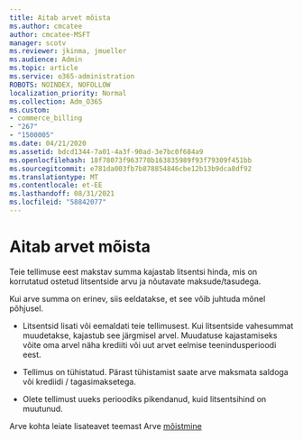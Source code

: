 ```yaml
---
title: Aitab arvet mõista
ms.author: cmcatee
author: cmcatee-MSFT
manager: scotv
ms.reviewer: jkinma, jmueller
ms.audience: Admin
ms.topic: article
ms.service: o365-administration
ROBOTS: NOINDEX, NOFOLLOW
localization_priority: Normal
ms.collection: Adm_O365
ms.custom:
- commerce_billing
- "267"
- "1500005"
ms.date: 04/21/2020
ms.assetid: bdcd1344-7a01-4a3f-90ad-3e7bc0f684a9
ms.openlocfilehash: 18f78073f963778b163835989f93f79309f451bb
ms.sourcegitcommit: e781da003fb7b878854846cbe12b13b9dca8df92
ms.translationtype: MT
ms.contentlocale: et-EE
ms.lasthandoff: 08/31/2021
ms.locfileid: "58842077"
---
```

# <a name="help-understanding-your-bill"></a>Aitab arvet mõista

Teie tellimuse eest makstav summa kajastab litsentsi hinda, mis on korrutatud ostetud litsentside arvu ja nõutavate maksude/tasudega.
  
Kui arve summa on erinev, siis eeldatakse, et see võib juhtuda mõnel põhjusel.
  
- Litsentsid lisati või eemaldati teie tellimusest. Kui litsentside vahesummat muudetakse, kajastub see järgmisel arvel. Muudatuse kajastamiseks võite oma arvel näha krediiti või uut arvet eelmise teenindusperioodi eest.

- Tellimus on tühistatud. Pärast tühistamist saate arve maksmata saldoga või krediidi / tagasimaksetega.

- Olete tellimust uueks perioodiks pikendanud, kuid litsentsihind on muutunud.

Arve kohta leiate lisateavet teemast Arve [mõistmine](https://docs.microsoft.com/microsoft-365/commerce/billing-and-payments/understand-your-invoice2)